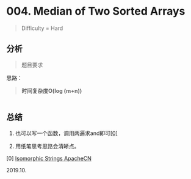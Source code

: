 # 004. Median of Two Sorted Arrays
> Difficulty = Hard

## 分析

> 题目要求
> 
> 

思路：


> **时间复杂度O(log (m+n))**

```python

```

## 总结

1. 也可以写一个函数，调用两遍求and即可[[0]](https://github.com/apachecn/awesome-algorithm/blob/master/docs/Leetcode_Solutions/Python/205._isomorphic_strings.md)

2. 用纸笔思考思路会清晰点。

[0] [Isomorphic Strings ApacheCN]()


2019.10.